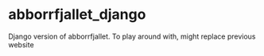 # abborrfjallet_django
Django version of abborrfjallet. To play around with, might replace previous website
